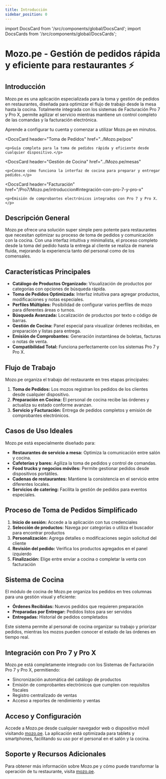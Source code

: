 ```yaml
---
title: Introducción
sidebar_position: 0
---
```


import DocsCard from '/src/components/global/DocsCard';
import DocsCards from '/src/components/global/DocsCards';

# Mozo.pe - Gestión de pedidos rápida y eficiente para restaurantes ⚡

<head>
  <title>Mozo.pe</title>
  <meta
    name="description"
    content="Mozo.pe: Aplicación de toma de pedidos para restaurantes, compatible con el Sistema de Facturación Pro 7 y Pro X para una gestión completa de comandas."
  />
</head>

## Introducción

Mozo.pe es una aplicación especializada para la toma y gestión de pedidos en restaurantes, diseñada para optimizar el flujo de trabajo desde la mesa hasta la cocina. Totalmente integrada con los sistemas de Facturación Pro 7 y Pro X, permite agilizar el servicio mientras mantiene un control completo de las comandas y la facturación electrónica.

<DocsCards>
  <DocsCard 
    header="Guía de Inicio Rápido"
    href="../Mozo.pe/iniciar-sesion-mozo"
  >
    <p>Aprende a configurar tu cuenta y comenzar a utilizar Mozo.pe en minutos.</p>
  </DocsCard>

  <DocsCard
    header="Toma de Pedidos"
    href="../Mozo.pe/pos"
  >
    <p>Guía completa para la toma de pedidos rápida y eficiente desde cualquier dispositivo.</p>
  </DocsCard>

  <DocsCard
    header="Gestión de Cocina"
    href="../Mozo.pe/mesas"
  >
    <p>Conoce cómo funciona la interfaz de cocina para preparar y entregar pedidos.</p>
  </DocsCard>

  <DocsCard
    header="Facturación"
    href="/Pro7/Mozo.pe/introduccion#integración-con-pro-7-y-pro-x"
  >
    <p>Emisión de comprobantes electrónicos integrados con Pro 7 y Pro X.</p>
  </DocsCard>

</DocsCards>

## Descripción General

Mozo.pe ofrece una solución super simple pero potente para restaurantes que necesitan optimizar su proceso de toma de pedidos y comunicación con la cocina. Con una interfaz intuitiva y minimalista, el proceso completo desde la toma del pedido hasta la entrega al cliente se realiza de manera fluida, mejorando la experiencia tanto del personal como de los comensales.

## Características Principales

- **Catálogo de Productos Organizado:** Visualización de productos por categorías con opciones de búsqueda rápida.
- **Toma de Pedidos Optimizada:** Interfaz intuitiva para agregar productos, modificaciones y notas especiales.
- **Perfiles Múltiples:** Posibilidad de configurar varios perfiles de mozo para diferentes áreas o turnos.
- **Búsqueda Avanzada:** Localización de productos por texto o código de barras.
- **Gestión de Cocina:** Panel especial para visualizar órdenes recibidas, en preparación y listas para entrega.
- **Emisión de Comprobantes:** Generación instantánea de boletas, facturas o notas de venta.
- **Compatibilidad Total:** Funciona perfectamente con los sistemas Pro 7 y Pro X.

## Flujo de Trabajo

Mozo.pe organiza el trabajo del restaurante en tres etapas principales:

1. **Toma de Pedidos:** Los mozos registran los pedidos de los clientes desde cualquier dispositivo.
2. **Preparación en Cocina:** El personal de cocina recibe las órdenes y actualiza su estado conforme avanzan.
3. **Servicio y Facturación:** Entrega de pedidos completos y emisión de comprobantes electrónicos.

## Casos de Uso Ideales

Mozo.pe está especialmente diseñado para:

- **Restaurantes de servicio a mesa:** Optimiza la comunicación entre salón y cocina.
- **Cafeterías y bares:** Agiliza la toma de pedidos y control de comandas.
- **Food trucks y negocios móviles:** Permite gestionar pedidos desde dispositivos portátiles.
- **Cadenas de restaurantes:** Mantiene la consistencia en el servicio entre diferentes locales.
- **Servicios de catering:** Facilita la gestión de pedidos para eventos especiales.

## Proceso de Toma de Pedidos Simplificado

1. **Inicio de sesión:** Accede a la aplicación con tus credenciales
2. **Selección de productos:** Navega por categorías o utiliza el buscador para encontrar productos
3. **Personalización:** Agrega detalles o modificaciones según solicitud del cliente
4. **Revisión del pedido:** Verifica los productos agregados en el panel izquierdo
5. **Finalización:** Elige entre enviar a cocina o completar la venta con facturación

## Sistema de Cocina

El módulo de cocina de Mozo.pe organiza los pedidos en tres columnas para una gestión visual y eficiente:

- **Órdenes Recibidas:** Nuevos pedidos que requieren preparación
- **Preparadas por Entregar:** Pedidos listos para ser servidos
- **Entregadas:** Historial de pedidos completados

Este sistema permite al personal de cocina organizar su trabajo y priorizar pedidos, mientras los mozos pueden conocer el estado de las órdenes en tiempo real.

## Integración con Pro 7 y Pro X

Mozo.pe está completamente integrado con los Sistemas de Facturación Pro 7 y Pro X, permitiendo:

- Sincronización automática del catálogo de productos
- Emisión de comprobantes electrónicos que cumplen con requisitos fiscales
- Registro centralizado de ventas
- Acceso a reportes de rendimiento y ventas

## Acceso y Configuración

Accede a Mozo.pe desde cualquier navegador web o dispositivo móvil visitando [mozo.pe](https://mozo.pe). La aplicación está optimizada para tablets y smartphones, facilitando su uso por el personal en el salón y la cocina.

## Soporte y Recursos Adicionales

Para obtener más información sobre Mozo.pe y cómo puede transformar la operación de tu restaurante, visita [mozo.pe](https://mozo.pe).